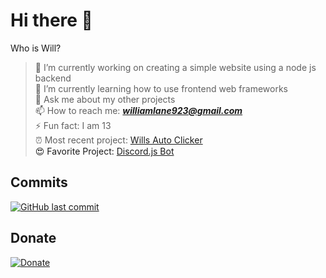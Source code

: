 # Hi there 👋

Who is Will? <br>

> 🔭 I’m currently working on creating a simple website using a node js backend <br>
> 🌱 I’m currently learning how to use frontend web frameworks <br>
> 💬 Ask me about my other projects <br>
> 📫 How to reach me: ***williamlane923@gmail.com*** <br>
> ⚡ Fun fact: I am 13 <br>
> ⏰ Most recent project: <a href="https://github.com/pietales/willsautoclick" target="_blank">Wills Auto Clicker<a /> <br>
> 😍 Favorite Project: <a href="https://github.com/pietales/nodebot" target="_blank">Discord.js Bot<a />

## Commits
[![GitHub last commit](https://img.shields.io/github/last-commit/google/skia.svg?style=flat-square)]()

## Donate
[![Donate](https://img.shields.io/badge/$-support-ff69b4.svg?style=flat-square)](https://paypal.me/williamdlane) 

 